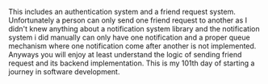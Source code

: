 This includes an authentication system and a friend request system. 
Unfortunately a person can only send one friend request to another as I didn't knew anything about a notification system library and the notification system i did manually can only have one notification and a proper queue mechanism where one notification come after another is not implemented.
Anyways you will enjoy at least understand the logic of sending friend request and its backend implementation. This is my 101th day of starting a journey in software development. 